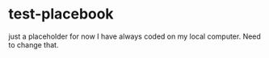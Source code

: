 # test-placebook
just a placeholder for now
I have always coded on my local computer. Need to change that. 
